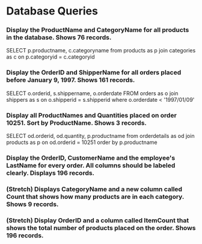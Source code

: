 # Database Queries

### Display the ProductName and CategoryName for all products in the database. Shows 76 records.
  SELECT p.productname, c.categoryname from products as p
  join categories as c
  on p.categoryid = c.categoryid
### Display the OrderID and ShipperName for all orders placed before January 9, 1997. Shows 161 records.
  SELECT o.orderid, s.shippername, o.orderdate FROM orders as o
  join shippers as s
  on o.shipperid = s.shipperid
  where o.orderdate < '1997/01/09'
### Display all ProductNames and Quantities placed on order 10251. Sort by ProductName. Shows 3 records.
  SELECT od.orderid, od.quantity, p.productname from orderdetails as od
  join products as p
  on od.orderid = 10251
  order by p.productname
### Display the OrderID, CustomerName and the employee's LastName for every order. All columns should be labeled clearly. Displays 196 records.

### (Stretch)  Displays CategoryName and a new column called Count that shows how many products are in each category. Shows 9 records.

### (Stretch) Display OrderID and a  column called ItemCount that shows the total number of products placed on the order. Shows 196 records.